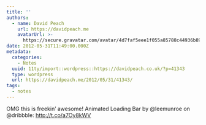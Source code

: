 ```yaml
---
title: ''
authors:
  - name: David Peach
    url: https://davidpeach.me
    avatarUrl: >-
      https://secure.gravatar.com/avatar/4d7faf5eee1f055a85788c44936b8995eaab6dfb004e7854ec747ccb272e91ee?s=96&d=mm&r=g
date: 2012-05-31T11:49:00.000Z
metadata:
  categories:
    - Notes
  uuid: 11ty/import::wordpress::https://davidpeach.co.uk/?p=41343
  type: wordpress
  url: https://davidpeach.me/2012/05/31/41343/
tags:
  - notes
---
```

OMG this is freekin’ awesome! Animated Loading Bar by @leemunroe on @dribbble: http://t.co/a7Oy8kWV